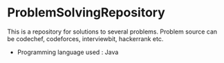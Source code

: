 # ProblemSolvingRepository

This is a repository for solutions to several problems. 
Problem source can be codechef, codeforces, interviewbit, hackerrank etc.

- Programming language used : Java